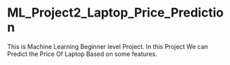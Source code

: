 # ML_Project2_Laptop_Price_Prediction
This is Machine Learning Beginner level Project. In this Project We can Predict the Price Of Laptop Based on some features.

